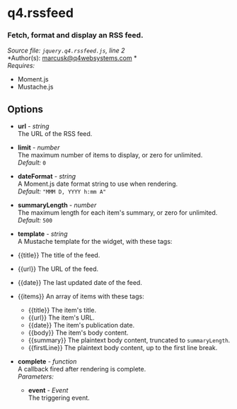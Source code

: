 # q4.rssfeed

### Fetch, format and display an RSS feed.

*Source file: `jquery.q4.rssfeed.js`, line 2*  
*Author(s): marcusk@q4websystems.com *  
*Requires:*
- Moment.js
- Mustache.js


## Options
- **url** - *string*  
The URL of the RSS feed.  

- **limit** - *number*  
The maximum number of items to display, or zero for unlimited.  
*Default:* `0`  

- **dateFormat** - *string*  
A Moment.js date format string to use when rendering.  
*Default:* `"MMM D, YYYY h:mm A"`  

- **summaryLength** - *number*  
The maximum length for each item's summary, or zero for unlimited.  
*Default:* `500`  

- **template** - *string*  
A Mustache template for the widget, with these tags:
- {{title}} The title of the feed.
- {{url}}   The URL of the feed.
- {{date}}  The last updated date of the feed.
- {{items}} An array of items with these tags:
    - {{title}}     The item's title.
    - {{url}}       The item's URL.
    - {{date}}      The item's publication date.
    - {{body}}      The item's body content.
    - {{summary}}   The plaintext body content, truncated to `summaryLength`.
    - {{firstLine}} The plaintext body content, up to the first line break.  

- **complete** - *function*  
A callback fired after rendering is complete.  
*Parameters:*
    - **event** - *Event*  
    The triggering event.


